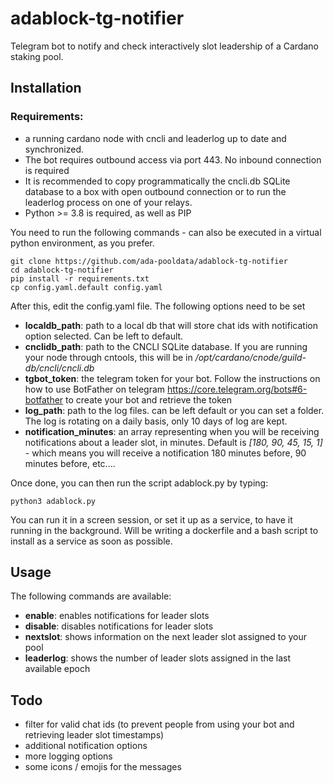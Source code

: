 # adablock-tg-notifier
Telegram bot to notify and check interactively slot leadership of a Cardano staking pool.

## Installation
### Requirements:
- a running cardano node with cncli and leaderlog up to date and synchronized.
- The bot requires outbound access via port  443. No inbound connection is required
- It is recommended to copy programmatically the cncli.db SQLite database to a box with open outbound connection or to run the leaderlog process on one of your relays.
- Python >= 3.8 is required, as well as PIP

You need to run the following commands - can also be executed in a virtual python environment, as you prefer.

    git clone https://github.com/ada-pooldata/adablock-tg-notifier
    cd adablock-tg-notifier
    pip install -r requirements.txt
    cp config.yaml.default config.yaml

After this, edit the config.yaml file. The following options need to be set

- **localdb_path**: path to a local db that will store chat ids with notification option selected. Can be left to default.
- **cnclidb_path**: path to the CNCLI SQLite database. If you are running your node through cntools, this will be in */opt/cardano/cnode/guild-db/cncli/cncli.db*
- **tgbot_token**:  the telegram token for your bot. Follow the instructions on how to use BotFather on telegram https://core.telegram.org/bots#6-botfather to create your bot and retrieve the token
-  **log_path**:  path to the log files. can be left default or you can set a folder. The log is rotating on a daily basis, only 10 days of log are kept.
-   **notification_minutes**: an array representing when you will be receiving notifications about a leader slot, in minutes. Default is *[180, 90, 45, 15, 1]* - which means you will receive a notification 180 minutes before, 90 minutes before, etc....
    
Once done, you can then run the script adablock.py by typing:

    python3 adablock.py
    
You can run it in a screen session, or set it up as a service, to have it running in the background. Will be writing a dockerfile and a bash script to install as a service as soon as possible.

## Usage

The following commands are available: 

- **enable**: enables notifications for leader slots
- **disable**: disables notifications for leader slots
- **nextslot**: shows information on the next leader slot assigned to your pool
- **leaderlog**: shows the number of leader slots assigned in the last available epoch

## Todo

- filter for valid chat ids (to prevent people from using your bot and retrieving leader slot timestamps)
- additional notification options
- more logging options
- some icons / emojis for the messages
